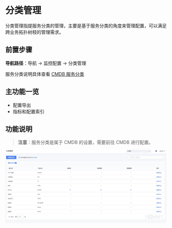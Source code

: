 # 分类管理

分类管理指提服务分类的管理，主要是基于服务分类的角度来管理配置，可以满足跨业务拓扑树枝的管理需求。

## 前置步骤

**导航路径**：导航  →  监控配置  →  分类管理

服务分类说明具体查看 [CMDB 服务分类](../../../../配置平台/产品白皮书/产品功能/ServiceType.md)

## 主功能一览

* 配置导出
* 指标和配置索引

## 功能说明

> **注意**：服务分类是属于 CMDB 的设置，需要前往 CMDB 进行配置。

![-w2020](media/15754473533988.jpg)


